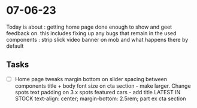 # 07-06-23

Today is about :
getting home page done enough to show and geet feedback on.
this includes fixing up any bugs that remain in the used components :
strip slick
video banner on mob and what happens there by default

## Tasks
- [ ] Home page tweaks
margin bottom on slider
spacing between components
title + body font size on cta section - make larger. Change spots text
padding on 3 x spots
featured cars - add title
LATEST IN STOCK
text-align: center;
margin-bottom: 2.5rem;
part ex cta section